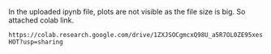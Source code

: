 In the uploaded ipynb file, plots are not visible as the file size is big. So attached colab link.

`https://colab.research.google.com/drive/1ZXJSOCgmcxQ98U_a5R7OL0ZE95xesHOT?usp=sharing`

